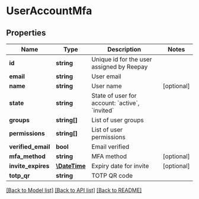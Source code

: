 # UserAccountMfa

## Properties

 Name               | Type                          | Description                                                        | Notes      
--------------------|-------------------------------|--------------------------------------------------------------------|------------
 **id**             | **string**                    | Unique id for the user assigned by Reepay                          |
 **email**          | **string**                    | User email                                                         |
 **name**           | **string**                    | User name                                                          | [optional] 
 **state**          | **string**                    | State of user for account: &#x60;active&#x60;, &#x60;invited&#x60; |
 **groups**         | **string[]**                  | List of user groups                                                |
 **permissions**    | **string[]**                  | List of user permissions                                           |
 **verified_email** | **bool**                      | Email verified                                                     |
 **mfa_method**     | **string**                    | MFA method                                                         | [optional] 
 **invite_expires** | [**\DateTime**](\DateTime.md) | Expiry date for invite                                             | [optional] 
 **totp_qr**        | **string**                    | TOTP QR code                                                       |

[[Back to Model list]](../../README.md#documentation-for-models) [[Back to API list]](../../README.md#documentation-for-api-endpoints) [[Back to README]](../../README.md)

